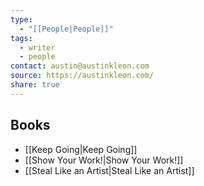 ```yaml
---
type:
  - "[[People|People]]"
tags:
  - writer
  - people
contact: austin@austinkleon.com
source: https://austinkleon.com/
share: true
---
```


## Books
- [[Keep Going|Keep Going]]
- [[Show Your Work!|Show Your Work!]]
- [[Steal Like an Artist|Steal Like an Artist]]
